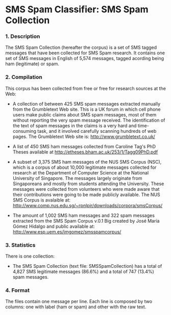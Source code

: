 # SMS Spam Classifier: SMS Spam Collection

### 1. Description

The SMS Spam Collection (hereafter the corpus) is a set of SMS tagged messages that have been collected for SMS Spam research. It contains one set of SMS messages in English of 5,574 messages, tagged acording being ham (legitimate) or spam. 

### 2. Compilation

This corpus has been collected from free or free for research sources at the Web:

- A collection of between 425 SMS spam messages extracted manually from the Grumbletext Web site. This is a UK forum in which cell phone users make public claims about SMS spam messages, most of them without reporting the very spam message received. The identification of the text of spam messages in the claims is a very hard and time-consuming task, and it involved carefully scanning hundreds of web pages. The Grumbletext Web site is: http://www.grumbletext.co.uk/

- A list of 450 SMS ham messages collected from Caroline Tag's PhD Theses available at http://etheses.bham.ac.uk/253/1/Tagg09PhD.pdf

- A subset of 3,375 SMS ham messages of the NUS SMS Corpus (NSC), which is a corpus of about 10,000 legitimate messages collected for research at the Department of Computer Science at the National University of Singapore. The messages largely originate from Singaporeans and mostly from students attending the University. These messages were collected from volunteers who were made aware that their contributions were going to be made publicly available. The NUS SMS Corpus is avalaible at: http://www.comp.nus.edu.sg/~rpnlpir/downloads/corpora/smsCorpus/

- The amount of 1,002 SMS ham messages and 322 spam messages extracted from the SMS Spam Corpus v.0.1 Big created by José María Gómez Hidalgo and public available at: http://www.esp.uem.es/jmgomez/smsspamcorpus/

### 3. Statistics

There is one collection:

- The SMS Spam Collection (text file: SMSSpamCollection) has a total of 4,827 SMS legitimate messages (86.6%) and a total of 747 (13.4%) spam messages.

### 4. Format

The files contain one message per line. Each line is composed by two columns: one with label (ham or spam) and other with the raw text.
